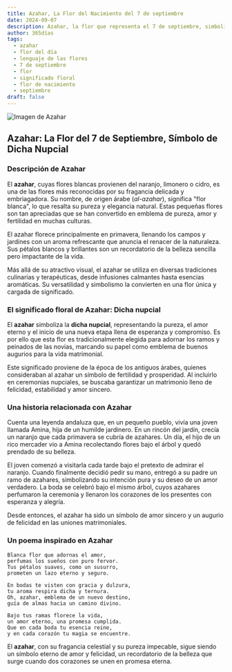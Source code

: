 ```yaml
---
title: Azahar, La Flor del Nacimiento del 7 de septiembre
date: 2024-09-07
description: Azahar, la flor que representa el 7 de septiembre, simboliza Dicha nupcial. Descubre su fascinante historia, significado en el lenguaje de las flores y una poesía que celebra su belleza.
author: 365días
tags:
  - azahar
  - flor del día
  - lenguaje de las flores
  - 7 de septiembre
  - flor
  - significado floral
  - flor de nacimiento
  - septiembre
draft: false
---
```



![Imagen de Azahar](https://cdn.pixabay.com/photo/2019/04/26/16/14/orange-flower-4157944_640.jpg#center)


## Azahar: La Flor del 7 de Septiembre, Símbolo de Dicha Nupcial

### Descripción de Azahar

El **azahar**, cuyas flores blancas provienen del naranjo, limonero o cidro, es una de las flores más reconocidas por su fragancia delicada y embriagadora. Su nombre, de origen árabe (_al-azahar_), significa "flor blanca", lo que resalta su pureza y elegancia natural. Estas pequeñas flores son tan apreciadas que se han convertido en emblema de pureza, amor y fertilidad en muchas culturas.

El azahar florece principalmente en primavera, llenando los campos y jardines con un aroma refrescante que anuncia el renacer de la naturaleza. Sus pétalos blancos y brillantes son un recordatorio de la belleza sencilla pero impactante de la vida.

Más allá de su atractivo visual, el azahar se utiliza en diversas tradiciones culinarias y terapéuticas, desde infusiones calmantes hasta esencias aromáticas. Su versatilidad y simbolismo la convierten en una flor única y cargada de significado.

### El significado floral de Azahar: Dicha nupcial

El **azahar** simboliza la **dicha nupcial**, representando la pureza, el amor eterno y el inicio de una nueva etapa llena de esperanza y compromiso. Es por ello que esta flor es tradicionalmente elegida para adornar los ramos y peinados de las novias, marcando su papel como emblema de buenos augurios para la vida matrimonial.

Este significado proviene de la época de los antiguos árabes, quienes consideraban al azahar un símbolo de fertilidad y prosperidad. Al incluirlo en ceremonias nupciales, se buscaba garantizar un matrimonio lleno de felicidad, estabilidad y amor sincero.

### Una historia relacionada con Azahar

Cuenta una leyenda andaluza que, en un pequeño pueblo, vivía una joven llamada Amina, hija de un humilde jardinero. En un rincón del jardín, crecía un naranjo que cada primavera se cubría de azahares. Un día, el hijo de un rico mercader vio a Amina recolectando flores bajo el árbol y quedó prendado de su belleza.

El joven comenzó a visitarla cada tarde bajo el pretexto de admirar el naranjo. Cuando finalmente decidió pedir su mano, entregó a su padre un ramo de azahares, simbolizando su intención pura y su deseo de un amor verdadero. La boda se celebró bajo el mismo árbol, cuyos azahares perfumaron la ceremonia y llenaron los corazones de los presentes con esperanza y alegría.

Desde entonces, el azahar ha sido un símbolo de amor sincero y un augurio de felicidad en las uniones matrimoniales.

### Un poema inspirado en Azahar

```
Blanca flor que adornas el amor,  
perfumas los sueños con puro fervor.  
Tus pétalos suaves, como un susurro,  
prometen un lazo eterno y seguro.

En bodas te visten con gracia y dulzura,  
tu aroma respira dicha y ternura.  
Oh, azahar, emblema de un nuevo destino,  
guía de almas hacia un camino divino.

Bajo tus ramas florece la vida,  
un amor eterno, una promesa cumplida.  
Que en cada boda tu esencia reine,  
y en cada corazón tu magia se encuentre.
```

El **azahar**, con su fragancia celestial y su pureza impecable, sigue siendo un símbolo eterno de amor y felicidad, un recordatorio de la belleza que surge cuando dos corazones se unen en promesa eterna.